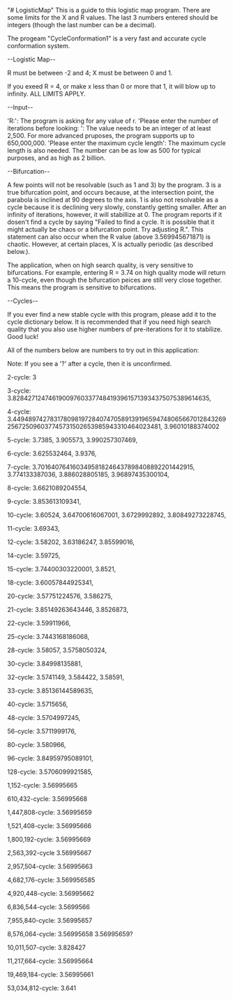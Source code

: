 "# LogisticMap" 
This is a guide to this logistic map program.
There are some limits for the X and R values.  The last 3 numbers entered should be integers (though the last number can be a decimal).

The progeam "CycleConformation1" is a very fast and accurate cycle conformation system.

--Logistic Map--

R must be between -2 and 4;
X must be between 0 and 1.

If you exeed R = 4, or make x less than 0 or more that 1, it will blow up to infinity.
ALL LIMITS APPLY.

--Input--

'R:': The program is asking for any value of r.
'Please enter the number of iterations before looking: ': The value needs to be an integer of at least 2,500.  For more advanced pruposes, the program supports up to 650,000,000.
'Please enter the maximum cycle length': The maximum cycle length is also needed.  The number can be as low as 500 for typical purposes, and as high as 2 billion.

--Bifurcation--

A few points will not be resolvable (such as 1 and 3) by the program.  3 is a true bifurcation point, and occurs because, at the intersection point, the parabola is inclined at 90 degrees to the axis.  1 is also not resolvable as a cycle because it is declining very slowly, constantly getting smaller.  After an infinity of iterations, however, it will stabillize at 0.  The program reports if it dosen't find a cycle by saying "Failed to find a cycle.  It is possible that it might actually be chaos or a bifurcation point.  Try adjusting R.".  This statement can also occur when the R value (above 3.569945671871) is chaotic.  However, at certain places, X is actually periodic (as described below.).


The application, when on high search quality, is very sensitive to bifurcations.  For example, entering R = 3.74 on high quality mode will return a 10-cycle, even though the bifurcation peices are still very close together.  This means the program is sensitive to bifurcations.

--Cycles--

If you ever find a new stable cycle with this program, please add it to the cycle dictionary below.  It is recommended that if you need high search quality that you also use higher numbers of pre-iterations for it to stabilize.  Good luck!

All of the numbers below are numbers to try out in this application:

Note: If you see a '?' after a cycle, then it is unconfirmed.

2-cycle:
3

3-cycle:
 3.8284271247461900976033774841939615713934375075389614635,

4-cycle:
3.44948974278317809819728407470589139196594748065667012843269256725096037745731502653985943310464023481,
3.96010188374002

5-cycle:
 3.7385,
 3.905573,
 3.990257307469,

6-cycle:
 3.625532464,
 3.9376,

7-cycle:
3.7016407641603495818246437898408892201442915,
3.774133387036,
3.886028805185,
3.96897435300104,

8-cycle:
3.6621089204554,

9-cycle:
3.853613109341,

10-cycle:
3.60524,
3.64700616067001,
3.6729992892,
3.80849273228745,

11-cycle:
3.69343,

12-cycle:
3.58202,
3.63186247,
3.85599016,

14-cycle:
3.59725,

15-cycle:
3.74400303220001,
3.8521,

18-cycle:
3.60057844925341,

20-cycle:
3.57751224576,
3.586275,

21-cycle:
3.85149263643446,
3.8526873,

22-cycle:
3.59911966,

25-cycle:
3.7443168186068,

28-cycle:
3.58057,
3.5758050324,

30-cycle:
3.84998135881,

32-cycle:
3.5741149,
3.584422,
3.58591,

33-cycle:
3.85136144589635,

40-cycle:
3.5715656,

48-cycle:
3.5704997245,

56-cycle:
3.5711999176,

80-cycle:
3.580966,

96-cycle:
3.84959795089101,

128-cycle:
3.5706099921585,

1,152-cycle:
3.56995665

610,432-cycle:
3.56995668

1,447,808-cycle:
3.56995659

1,521,408-cycle:
3.56995666

1,800,192-cycle:
3.56995669

2,563,392-cycle
3.56995667

2,957,504-cycle:
3.56995663

4,682,176-cycle:
3.569956585

4,920,448-cycle:
3.56995662

6,836,544-cycle:
3.5699566

7,955,840-cycle:
3.56995657

8,576,064-cycle:
3.56995658
3.56995659?

10,011,507-cycle:
3.828427

11,217,664-cycle:
3.56995664

19,469,184-cycle:
3.56995661

53,034,812-cycle:
3.641
